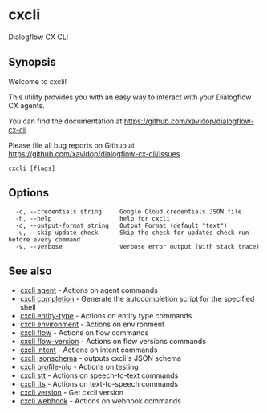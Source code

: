 # cxcli

Dialogflow CX CLI

## Synopsis

Welcome to cxcli!
	
This utility provides you with an easy way to interact
with your Dialogflow CX agents. 

You can find the documentation at https://github.com/xavidop/dialogflow-cx-cli.

Please file all bug reports on Github at https://github.com/xavidop/dialogflow-cx-cli/issues.

```
cxcli [flags]
```

## Options

```
  -c, --credentials string     Google Cloud credentials JSON file
  -h, --help                   help for cxcli
  -o, --output-format string   Output Format (default "text")
  -u, --skip-update-check      Skip the check for updates check run before every command
  -v, --verbose                verbose error output (with stack trace)
```

## See also

* [cxcli agent](/cmd/cxcli_agent/)	 - Actions on agent commands
* [cxcli completion](/cmd/cxcli_completion/)	 - Generate the autocompletion script for the specified shell
* [cxcli entity-type](/cmd/cxcli_entity-type/)	 - Actions on entity type commands
* [cxcli environment](/cmd/cxcli_environment/)	 - Actions on environment
* [cxcli flow](/cmd/cxcli_flow/)	 - Actions on flow commands
* [cxcli flow-version](/cmd/cxcli_flow-version/)	 - Actions on flow versions commands
* [cxcli intent](/cmd/cxcli_intent/)	 - Actions on intent commands
* [cxcli jsonschema](/cmd/cxcli_jsonschema/)	 - outputs cxcli's JSON schema
* [cxcli profile-nlu](/cmd/cxcli_profile-nlu/)	 - Actions on testing
* [cxcli stt](/cmd/cxcli_stt/)	 - Actions on speech-to-text commands
* [cxcli tts](/cmd/cxcli_tts/)	 - Actions on text-to-speech commands
* [cxcli version](/cmd/cxcli_version/)	 - Get cxcli version
* [cxcli webhook](/cmd/cxcli_webhook/)	 - Actions on webhook commands

